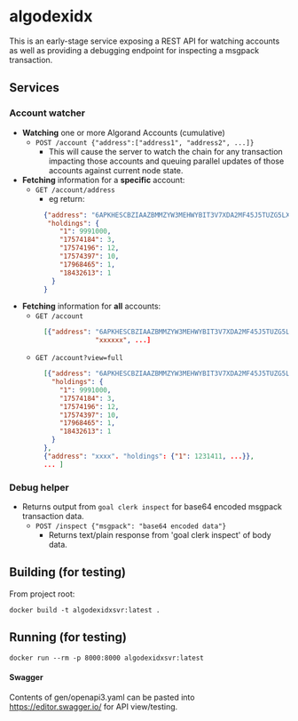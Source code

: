 # algodexidx

This is an early-stage service exposing a REST API for watching accounts as well as providing a debugging endpoint for inspecting a msgpack transaction.

## Services

### Account watcher

* **Watching** one or more Algorand Accounts (cumulative)
  * `POST /account {"address":["address1", "address2", ...]}`
    * This will cause the server to watch the chain for any transaction impacting those accounts and queuing parallel updates of those accounts against current node state.
* **Fetching** information for a **specific** account:
  * `GET /account/address`
    * eg return:
    ```json
      {"address": "6APKHESCBZIAAZBMMZYW3MEHWYBIT3V7XDA2MF45J5TUZG5LXFXFVBJSFY",
       "holdings": {
          "1": 9991000,
          "17574184": 3,
          "17574196": 12,
          "17574397": 10,
          "17968465": 1,
          "18432613": 1
        }
      }
      ```
* **Fetching** information for **all** accounts:
  * `GET /account`
    ```json
      [{"address": "6APKHESCBZIAAZBMMZYW3MEHWYBIT3V7XDA2MF45J5TUZG5LXFXFVBJSFY",
                   "xxxxxx", ...]
    ```
  * `GET /account?view=full`
    ```json
      [{"address": "6APKHESCBZIAAZBMMZYW3MEHWYBIT3V7XDA2MF45J5TUZG5LXFXFVBJSFY",
        "holdings": {
          "1": 9991000,
          "17574184": 3,
          "17574196": 12,
          "17574397": 10,
          "17968465": 1,
          "18432613": 1
        }
      },
      {"address": "xxxx". "holdings": {"1": 1231411, ...}},
      ... ]
      ```

### Debug helper

* Returns output from `goal clerk inspect` for base64 encoded msgpack transaction data. 
  * `POST /inspect {"msgpack": "base64 encoded data"}`
    * Returns text/plain response from 'goal clerk inspect' of body data.  
  
## Building (for testing)

From project root:

```
docker build -t algodexidxsvr:latest .
```

## Running (for testing)

```
docker run --rm -p 8000:8000 algodexidxsvr:latest
```

#### Swagger

Contents of gen/openapi3.yaml can be pasted into https://editor.swagger.io/ for API view/testing.  
